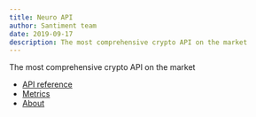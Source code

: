 ```yaml
---
title: Neuro API
author: Santiment team
date: 2019-09-17
description: The most comprehensive crypto API on the market
---
```


The most comprehensive crypto API on the market


- [API reference](/neuro-api/api-reference/)
- [Metrics](/neuro-api/metrics/)
- [About](/neuro-api/about/)


